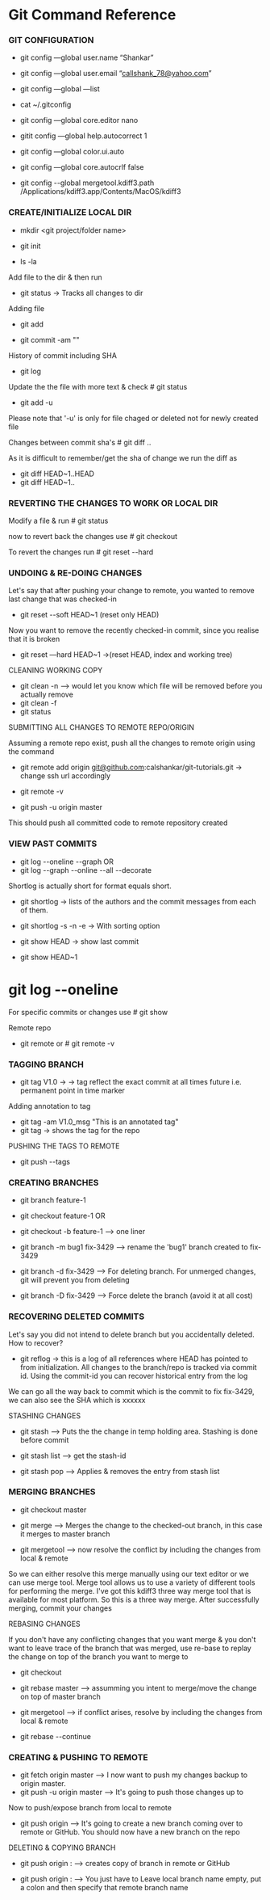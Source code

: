 # Git Command Reference

### GIT CONFIGURATION

+ git config —global user.name “Shankar”
+ git config —global user.email “callshank_78@yahoo.com”

+ git config —global —list
+ cat ~/.gitconfig

+ git config —global core.editor nano
+ gitit config —global help.autocorrect 1

+ git config —global color.ui.auto
+ git config —global core.autocrlf false

+ git config --global mergetool.kdiff3.path /Applications/kdiff3.app/Contents/MacOS/kdiff3

### CREATE/INITIALIZE LOCAL DIR

+ mkdir <git project/folder name>

+ git init

+ ls -la

Add file to the dir & then run 

+ git status  -> Tracks all changes to dir

Adding file

+ git add <file-name>

+ git commit -am ""  

History of commit including SHA

+ git log

Update the the file with more text & check # git status

+ git add -u <file name>

Please note that '-u' is only for file chaged or deleted not for newly created file

Changes between commit sha's # git diff <sha>..<sha>

As it is difficult to remember/get the sha of change we run the diff as 

+ git diff HEAD~1..HEAD
+ git diff HEAD~1..

### REVERTING THE CHANGES TO WORK OR LOCAL DIR

Modify a file & run # git status

now to revert back the changes use # git checkout <file modified>

To revert the changes run # git reset --hard

### UNDOING & RE-DOING CHANGES

Let's say that after pushing your change to remote, you wanted to remove last change that was checked-in

+ git reset --soft HEAD~1  (reset only HEAD)

Now you want to remove the recently checked-in commit, since you realise that it is broken

+ git reset —hard HEAD~1  ->(reset HEAD, index and working tree)

CLEANING WORKING COPY

+ git clean -n  —> would let you know which file will be removed before you actually remove
+ git clean -f
+ git status


SUBMITTING ALL CHANGES TO REMOTE REPO/ORIGIN

Assuming a remote repo exist, push all the changes to remote origin using the command

+ git remote add origin git@github.com:calshankar/git-tutorials.git  -> change ssh url accordingly

+ git remote -v 

+ git push -u origin master

This should push all committed code to remote repository created

### VIEW PAST COMMITS

+ git log --oneline --graph
		OR
+ git log --graph --online --all --decorate

 Shortlog is actually short for format equals short.

+ git shortlog    -> lists of the authors and the commit messages from each of them.

+ git shortlog -s -n -e  -> With sorting option

+ git show HEAD  -> show last commit
+ git show HEAD~1

 # git log --oneline

For specific commits or changes use # git show <commit hash>

Remote repo

+ git remote or # git remote -v

### TAGGING BRANCH

+ git tag V1.0 -> -> tag reflect the exact commit at all times future i.e. permanent point in time marker

Adding annotation to tag
+ git tag -am V1.0_msg "This is an annotated tag"
+ git tag -> shows the tag for the repo

PUSHING THE TAGS TO REMOTE

+ git push --tags

### CREATING BRANCHES

+ git branch feature-1
+ git checkout feature-1
		OR
+ git checkout -b feature-1  --> one liner

+ git branch -m bug1 fix-3429 --> rename the 'bug1' branch created to fix-3429

+ git branch -d fix-3429  --> For deleting branch. For unmerged changes, git will prevent you from deleting

+ git branch -D fix-3429  --> Force delete the branch (avoid it at all cost)

### RECOVERING DELETED COMMITS

Let's say you did not intend to delete branch but you accidentally deleted. How to recover?

+ git reflog  -> this is a log of all references where HEAD has pointed to from initialization. All changes to the branch/repo is tracked via commit id. Using the commit-id you can recover historical entry from the log

We can go all the way back to commit which is the commit to fix fix-3429, we can also see the SHA which is xxxxxx

STASHING CHANGES

+ git stash  --> Puts the the change in temp holding area. Stashing is done before commit

+ git stash list  --> get the stash-id

+ git stash pop <stash-id> --> Applies & removes the entry from stash list

### MERGING BRANCHES

+ git checkout master
+ git merge <branch-name> --> Merges the change to the checked-out branch, in this case it merges to master branch

+ git mergetool  --> now resolve the conflict by including the changes from local & remote

So we can either resolve this merge manually using our text editor or we can use merge tool. Merge tool allows us to use a variety of different tools for performing the merge. I've got this kdiff3 three way merge tool that is available for most platform. So this is a three way merge. After successfully merging, commit your changes

REBASING CHANGES

If you don't have any conflicting changes that you want merge & you don't want to leave trace of the branch that was merged, use re-base to replay the change on top of the branch you want to merge to

+ git checkout <branch to be rebased>

+ git rebase master  --> assumming you intent to merge/move the change on top of master branch

+ git mergetool  --> if conflict arises, resolve by including the changes from local & remote

+ git rebase --continue

### CREATING & PUSHING TO REMOTE

+ git fetch origin master --> I now want to push my changes backup to origin master.
+ git push -u origin master --> It's going to push those changes up to

 Now to push/expose branch from local to remote 
+ git push origin <branch name> --> It's going to create a new branch coming over to remote or GitHub. You should now have a new branch on the repo

 DELETING & COPYING BRANCH

+ git push origin <branch>:<copy of branch> --> creates copy of branch in remote or GitHub

+ git push origin :<branch>  --> You just have to Leave local branch name empty, put a colon and then specify that remote branch name
